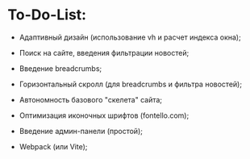 # To-Do-List:

- Адаптивный дизайн (использование vh и расчет индекса окна);

- Поиск на сайте, введения фильтрации новостей;

- Введение breadcrumbs;

- Горизонтальный скролл (для breadcrumbs и фильтра новостей);

- Автономность базового "скелета" сайта;

- Оптимизация иконочных шрифтов (fontello.com);

- Введение админ-панели (простой);

- Webpack (или Vite);
